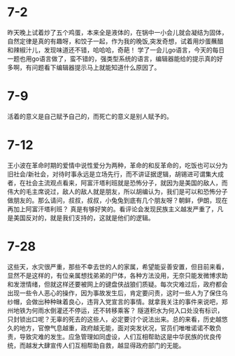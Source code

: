 # 7-2  
昨天晚上试着炒了五个鸡蛋，本来全是液体的，在锅中一小会儿就会凝结为固体，自然定律是真的有趣呀，和饺子一起，作为我的晚饭,突发奇想，试着用炒蛋蘸醋和辣椒汁儿，发现味道还不错，哈哈哈，奇葩！
学了一会儿go语言，今天的每日一题也用go语言做了，蛮不错的，强类型系统的语言，编辑器能给的提示真的好多啊，有问题看下编辑器提示马上就能知道什么原因了。  

# 7-9  

活着的意义是自己赋予自己的，而死亡的意义是别人赋予的。

# 7-12   

王小波在革命时期的爱情中说性爱分为两种，革命的和反革命的，吃饭也可以分为旧社会/新社会，对待时事永远是立场先行，而不讲证据逻辑，胡锡进可谓集大成者，在社会主流观点看来，阿富汗塔利班就是恐怖分子，就因为是美国的敌人，而伟大的毛主席说过，敌人的敌人就是朋友，所以胡编认为，我们是可以和恐怖分子做朋友的。那么请问，叔叔，叔叔，小兔兔到底有几个朋友呀？朝鲜，伊朗，现在再加上阿富汗塔利班？  真是有够好笑的。看评论会发现民族主义越发严重了，凡是美国反对的，就是我们支持的，这就是他们的逻辑。

# 7-28   

这些天，水灾很严重，那些不幸去世的人的家属，希望能妥善安置，但目前来看，显然不是这样的，有位亲属想找弟弟的尸体，各种方法没用，无奈只能发微博求助和发泄情绪，但就这样还要被网上的键盘侠战狼们质疑。每次灾难过后，政府都会出现一些令人恶心的操作，因为事故发生后，肯定要问责，这时一些人为了保住乌纱帽，会做出种种昧着良心，违背入党宣言的事情。就拿我关注的事件来说吧，郑州地铁为何雨水倒灌还不停运，还不转移乘客？ 隧道积水为何入口处没有标识，只封锁出口呢？无辜的死去的这些人，必定要讨个说法出来。总的来看，历史越悠久的地方，官僚气息越重，政府越无能，面对突发状况，官员们唯唯诺诺不敢负责，导致灾难的发生。应急管理如同虚设，人们互相帮助这是中华民族的优良传统，而越发大肆宣传人们互相帮助自救，越显得政府部门的无能。